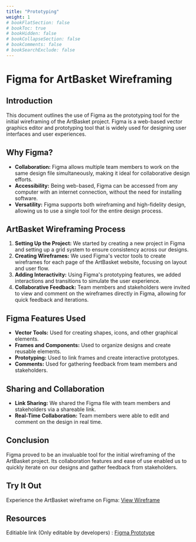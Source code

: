 ```yaml
---
title: "Prototyping"
weight: 1
# bookFlatSection: false
# bookToc: true
# bookHidden: false
# bookCollapseSection: false
# bookComments: false
# bookSearchExclude: false
---
```

# Figma for ArtBasket Wireframing

## Introduction

This document outlines the use of Figma as the prototyping tool for the initial wireframing of the ArtBasket project. Figma is a web-based vector graphics editor and prototyping tool that is widely used for designing user interfaces and user experiences.

## Why Figma?

- **Collaboration:** Figma allows multiple team members to work on the same design file simultaneously, making it ideal for collaborative design efforts.
- **Accessibility:** Being web-based, Figma can be accessed from any computer with an internet connection, without the need for installing software.
- **Versatility:** Figma supports both wireframing and high-fidelity design, allowing us to use a single tool for the entire design process.

## ArtBasket Wireframing Process

1. **Setting Up the Project:** We started by creating a new project in Figma and setting up a grid system to ensure consistency across our designs.
2. **Creating Wireframes:** We used Figma's vector tools to create wireframes for each page of the ArtBasket website, focusing on layout and user flow.
3. **Adding Interactivity:** Using Figma's prototyping features, we added interactions and transitions to simulate the user experience.
4. **Collaborative Feedback:** Team members and stakeholders were invited to view and comment on the wireframes directly in Figma, allowing for quick feedback and iterations.

## Figma Features Used

- **Vector Tools:** Used for creating shapes, icons, and other graphical elements.
- **Frames and Components:** Used to organize designs and create reusable elements.
- **Prototyping:** Used to link frames and create interactive prototypes.
- **Comments:** Used for gathering feedback from team members and stakeholders.

## Sharing and Collaboration

- **Link Sharing:** We shared the Figma file with team members and stakeholders via a shareable link.
- **Real-Time Collaboration:** Team members were able to edit and comment on the design in real time.

## Conclusion

Figma proved to be an invaluable tool for the initial wireframing of the ArtBasket project. Its collaboration features and ease of use enabled us to quickly iterate on our designs and gather feedback from stakeholders.

## Try It Out

Experience the ArtBasket wireframe on Figma: [View Wireframe](https://www.figma.com/proto/SAByswQeB9q15ngRewbNtR/ArtBasket-Mockups?node-id=1-2&starting-point-node-id=1%3A2)

## Resources

Editiable link (Only editable by developers) : [Figma Prototype](https://www.figma.com/file/SAByswQeB9q15ngRewbNtR/ArtBasket-Mockups?type=design&node-id=0%3A1&mode=design&t=rBbJew8r29lixWAy-1)

